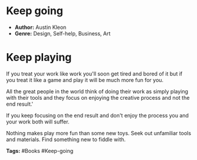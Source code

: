 # Keep going
- **Author:** Austin Kleon
- **Genre:** Design, Self-help, Business, Art

# Keep playing
If you treat your work like work you'll soon get tired and bored of it but if you treat it like a game and play it will be much more fun for you.

All the great people in the world think of doing their work as simply playing with their tools and they focus on enjoying the creative process and not the end result.'

If you keep focusing on the end result and don't enjoy the process you and your work both will suffer.

Nothing makes play more fun than some new toys. Seek out unfamiliar tools and materials. Find something new to fiddle with.

**Tags:** #Books  #Keep-going